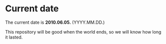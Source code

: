 # Current date

The current date is **2010.06.05.** (YYYY.MM.DD.)

This repository will be good when the world ends, so we will know how long it lasted.